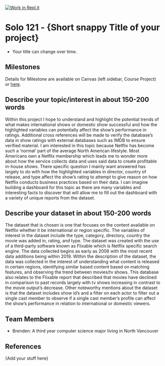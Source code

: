 [![Work in Repl.it](https://classroom.github.com/assets/work-in-replit-14baed9a392b3a25080506f3b7b6d57f295ec2978f6f33ec97e36a161684cbe9.svg)](https://classroom.github.com/online_ide?assignment_repo_id=313430&assignment_repo_type=GroupAssignmentRepo)
# Solo 121 - {Short snappy Title of your project}

- Your title can change over time.

## Milestones

Details for Milestone are available on Canvas (left sidebar, Course Project) or [here](https://firas.moosvi.com/courses/data301/project/milestone01.html).

## Describe your topic/interest in about 150-200 words

Within this project I hope to understand and highlight the potential trends of what makes international shows or domestic show successful and how the highlighted variables can potentially affect the show’s performance in ratings.  Additional cross references will be made to verify the database’s data in show ratings with external databases such as IMDB to ensure verified material.  I am interested in this topic because Netflix has become such a ‘normal’ part of the average North American lifestyle.  Most Americans own a Netflix membership which leads me to wonder more about how the service collects data and uses said data to create profitable in-house shows.  There specific question I mainly want answered has largely to do with how the highlighted variables in director, country of release, and type affect the show’s rating to attempt to give reason on how Netflix conducts business practices based on their data.  I can imagine building a dashboard for this topic as there are many variables and interesting facts to discover that will allow me to fill out the dashboard with a variety of unique reports from the dataset.

## Describe your dataset in about 150-200 words

The dataset that is chosen is one that focuses on the content available on Netflix whether it be international or region specific.  The variables of interest in the dataset include the type, category, directory, country the movie was added in, rating, and type.  The dataset was created with the use of a third-party software known as Flixable which is Netflix specific search engine.  The data collected begins as early as 2008 with the most recent data additions being within 2019.  Within the description of the dataset, the data was collected in the interest of understanding what content is released in certain regions, identifying similar based content based on matching features, and observing the trend between movies/tv shows.  This database also relates to the Flixable report that described that movies have declined in comparison to past records largely with tv shows increasing in contrast to the movie output’s decrease.  Other noteworthy mentions about the dataset is that the dataset includes show id’s and a filter on each actor to filter out a single cast member to observe if a single cast member’s profile can affect the show’s performance in relation to international or domestic viewers.
## Team Members

- Brenden: A third year computer science major living in North Vancouver

## References

{Add your stuff here}
